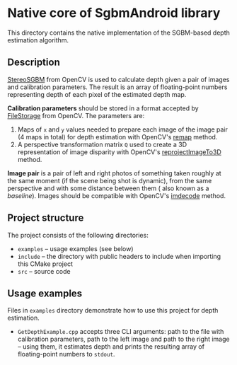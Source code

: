 # Native core of SgbmAndroid library

This directory contains the native implementation of the SGBM-based depth estimation algorithm.

## Description

[StereoSGBM](https://docs.opencv.org/4.5.5/d2/d85/classcv_1_1StereoSGBM.html) from OpenCV is used to
calculate depth given a pair of images and calibration parameters. The result is an array of
floating-point numbers representing depth of each pixel of the estimated depth map.

**Calibration parameters** should be stored in a format accepted by
[FileStorage](https://docs.opencv.org/4.5.5/da/d56/classcv_1_1FileStorage.html) from OpenCV. The
parameters are:

1. Maps of `x` and `y` values needed to prepare each image of the image pair (4 maps in total) for
   depth estimation with OpenCV's
   [remap](https://docs.opencv.org/4.5.5/da/d54/group__imgproc__transform.html#gab75ef31ce5cdfb5c44b6da5f3b908ea4)
   method.
2. A perspective transformation matrix `Q` used to create a 3D representation of image disparity
   with OpenCV's
   [reprojectImageTo3D](https://docs.opencv.org/4.5.5/d9/d0c/group__calib3d.html#ga1bc1152bd57d63bc524204f21fde6e02)
   method.

**Image pair** is a pair of left and right photos of something taken roughly at the same moment (if
the scene being shot is dynamic), from the same perspective and with some distance between them (
also known as a *baseline*). Images should be compatible with OpenCV's
[imdecode](https://docs.opencv.org/4.5.5/d4/da8/group__imgcodecs.html#ga26a67788faa58ade337f8d28ba0eb19e)
method.

## Project structure

The project consists of the following directories:

- `examples` – usage examples (see below)
- `include` – the directory with public headers to include when importing this CMake project
- `src` – source code

## Usage examples

Files in `examples` directory demonstrate how to use this project for depth estimation.

- `GetDepthExample.cpp` accepts three CLI arguments: path to the file with calibration parameters,
  path to the left image and path to the right image – using them, it estimates depth and prints the
  resulting array of floating-point numbers to `stdout`.
